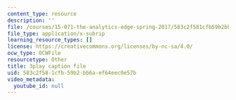 ```yaml
---
content_type: resource
description: ''
file: /courses/15-071-the-analytics-edge-spring-2017/583c2f581cfb59b2bb6aef64eec0e57b_cT3KA-QLEI0.vtt
file_type: application/x-subrip
learning_resource_types: []
license: https://creativecommons.org/licenses/by-nc-sa/4.0/
ocw_type: OCWFile
resourcetype: Other
title: 3play caption file
uid: 583c2f58-1cfb-59b2-bb6a-ef64eec0e57b
video_metadata:
  youtube_id: null
---
```

